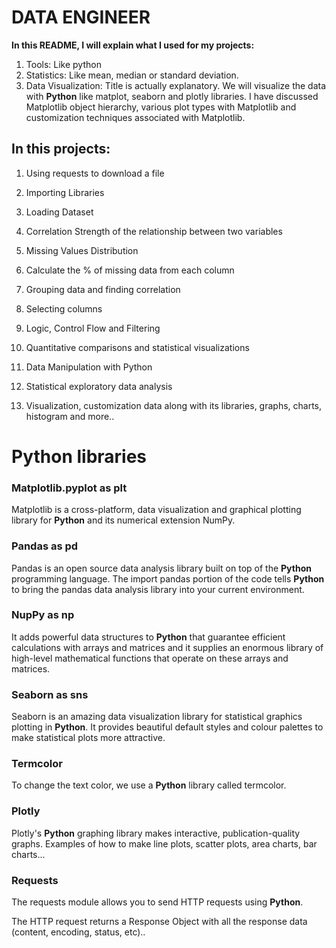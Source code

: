 
# **DATA ENGINEER**

**In this README, I will explain what I used for my projects:**

1. Tools: Like python
2. Statistics: Like mean, median or standard deviation.
3. Data Visualization: Title is actually explanatory. We will visualize the data with **Python** like matplot, seaborn and plotly libraries. I have discussed Matplotlib object hierarchy, various plot types with Matplotlib and customization techniques associated with Matplotlib.

## In this projects:

1. Using requests to download a file

2. Importing Libraries

3. Loading Dataset 

4. Correlation Strength of the relationship between two variables

5. Missing Values Distribution

6. Calculate the % of missing data from each column

7. Grouping data and finding correlation

8. Selecting columns

9. Logic, Control Flow and Filtering

10. Quantitative comparisons and statistical visualizations

11. Data Manipulation with Python

12. Statistical exploratory data analysis

13. Visualization, customization data along with its libraries, graphs, charts, histogram and more..


# Python libraries

### Matplotlib.pyplot as plt

Matplotlib is a cross-platform, data visualization and graphical plotting library for **Python** and its numerical extension NumPy.

### Pandas as pd

Pandas is an open source data analysis library built on top of the **Python** programming language. The import pandas portion of the code tells **Python** to bring the pandas data analysis library into your current environment.

### NupPy as np

It adds powerful data structures to **Python** that guarantee efficient calculations with arrays and matrices and it supplies an enormous library of high-level mathematical functions that operate on these arrays and matrices.

### Seaborn as sns

Seaborn is an amazing data visualization library for statistical graphics plotting in **Python**. It provides beautiful default styles and colour palettes to make statistical plots more attractive.

### Termcolor

To change the text color, we use a **Python** library called termcolor.

### Plotly

Plotly's **Python** graphing library makes interactive, publication-quality graphs. Examples of how to make line plots, scatter plots, area charts, bar charts...

### Requests

The requests module allows you to send HTTP requests using **Python**.

The HTTP request returns a Response Object with all the response data (content, encoding, status, etc)..